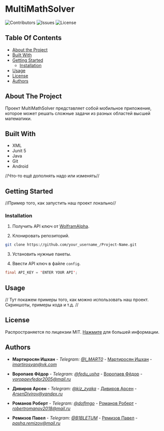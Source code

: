 # MultiMathSolver

![Contributors](https://img.shields.io/github/contributors/ThePusketeers/MultiMathSolver?color=dark-green) ![Issues](https://img.shields.io/github/issues/ThePusketeers/MultiMathSolver) ![License](https://img.shields.io/github/license/ThePusketeers/MultiMathSolver) 

## Table Of Contents

* [About the Project](#about-the-project)
* [Built With](#built-with)
* [Getting Started](#getting-started)
  * [Installation](#installation)
* [Usage](#usage)
* [License](#license)
* [Authors](#authors)

## About The Project

Проект MultiMathSolver представляет собой мобильное приложение, которое может решать сложные задачи из разных областей высшей математики.

## Built With

- XML
- Junit 5
- Java
- Git
- Android

//Что-то ещё дополнять надо или изменять//

## Getting Started

//Пример того, как запустить наш проект локально//

### Installation

1. Получить API ключ от [WolframAlpha](https://products.wolframalpha.com/api/).

2. Клонировать репозиторий.

```sh
git clone https://github.com/your_username_/Project-Name.git
```

3. Установить нужные пакеты.

4. Ввести API ключ в файле `config`.

```java
final API_KEY = 'ENTER YOUR API';
```

## Usage

// Тут покажем примеры того, как можно использовать наш проект. Скриншоты, примеры кода и т.д. //

## License

Распространяется по лицензии MIT.  [Нажмите](https://github.com/ThePusketeers/MultiMathSolver/blob/master/LICENSE.txt) для большей информации.

## Authors

* **Мартиросян Ишхан** - *Telegram: [@I_MART0](https://t.me/I_MART0)* - [Мартиросян Ишхан](https://github.com/IMART0) - *imartirosyan@vk.com*
* **Воропаев Фёдор** - *Telegram: [@fedu_usha](https://t.me/fedu_usha)* - [Воропаев Фёдор](https://github.com/feduuusha) - *voropaevfedor2005@mail.ru*
* **Дивиров Арсен** - *Telegram: [@kiz_zyaka](https://t.me/kiz_zyaka)* - [Дивиров Арсен](https://github.com/Archemalit) - *ArsenDivirov@yandex.ru*
* **Романов Роберт** - *Telegram: [@doflmgo](https://t.me/doflmgo)* - [Романов Роберт](https://github.com/robl0xx) - *robertromanov2018@mail.ru*

*  **Ремизов Павел** - *Telegram: [@B1BLETUM](https://t.me/B1BLETUM)* - [Ремизов Павел](https://github.com/BIBLETUM) - *pasha.remizov@mail.ru*
